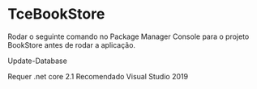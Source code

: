# TceBookStore

Rodar o seguinte comando no Package Manager Console para o projeto BookStore antes de rodar a aplicação.

Update-Database



Requer .net core 2.1
Recomendado Visual Studio 2019
